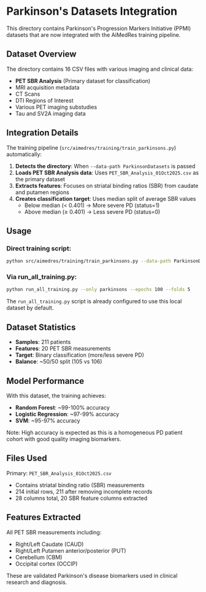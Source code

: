 # Parkinson's Datasets Integration

This directory contains Parkinson's Progression Markers Initiative (PPMI) datasets that are now integrated with the AiMedRes training pipeline.

## Dataset Overview

The directory contains 16 CSV files with various imaging and clinical data:
- **PET SBR Analysis** (Primary dataset for classification)
- MRI acquisition metadata
- CT Scans
- DTI Regions of Interest
- Various PET imaging substudies
- Tau and SV2A imaging data

## Integration Details

The training pipeline (`src/aimedres/training/train_parkinsons.py`) automatically:

1. **Detects the directory**: When `--data-path ParkinsonDatasets` is passed
2. **Loads PET SBR Analysis data**: Uses `PET_SBR_Analysis_01Oct2025.csv` as the primary dataset
3. **Extracts features**: Focuses on striatal binding ratios (SBR) from caudate and putamen regions
4. **Creates classification target**: Uses median split of average SBR values
   - Below median (< 0.401) → More severe PD (status=1)
   - Above median (≥ 0.401) → Less severe PD (status=0)

## Usage

### Direct training script:
```bash
python src/aimedres/training/train_parkinsons.py --data-path ParkinsonDatasets --epochs 100 --folds 5
```

### Via run_all_training.py:
```bash
python run_all_training.py --only parkinsons --epochs 100 --folds 5
```

The `run_all_training.py` script is already configured to use this local dataset by default.

## Dataset Statistics

- **Samples**: 211 patients
- **Features**: 20 PET SBR measurements
- **Target**: Binary classification (more/less severe PD)
- **Balance**: ~50/50 split (105 vs 106)

## Model Performance

With this dataset, the training achieves:
- **Random Forest**: ~99-100% accuracy
- **Logistic Regression**: ~97-99% accuracy
- **SVM**: ~95-97% accuracy

Note: High accuracy is expected as this is a homogeneous PD patient cohort with good quality imaging biomarkers.

## Files Used

Primary: `PET_SBR_Analysis_01Oct2025.csv`
- Contains striatal binding ratio (SBR) measurements
- 214 initial rows, 211 after removing incomplete records
- 28 columns total, 20 SBR feature columns extracted

## Features Extracted

All PET SBR measurements including:
- Right/Left Caudate (CAUD)
- Right/Left Putamen anterior/posterior (PUT)
- Cerebellum (CBM)
- Occipital cortex (OCCIP)

These are validated Parkinson's disease biomarkers used in clinical research and diagnosis.
